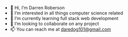- 👋 Hi, I’m Darren Roberson
- 👀 I’m interested in all things computer science related
- 🌱 I’m currently learning full stack web development
- 💞️ I’m looking to collaborate on any project
- 📫 You can reach me at daredog101@gmail.com

<!---
DarrenTheConfused/DarrenTheConfused is a ✨ special ✨ repository because its `README.md` (this file) appears on your GitHub profile.
You can click the Preview link to take a look at your changes.
--->
